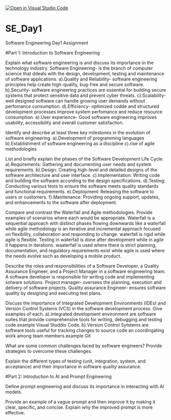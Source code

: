 [![Open in Visual Studio Code](https://classroom.github.com/assets/open-in-vscode-2e0aaae1b6195c2367325f4f02e2d04e9abb55f0b24a779b69b11b9e10269abc.svg)](https://classroom.github.com/online_ide?assignment_repo_id=18480399&assignment_repo_type=AssignmentRepo)
# SE_Day1
Software Engineering Day1 Assignment

#Part 1: Introduction to Software Engineering

Explain what software engineering is and discuss its importance in the technology industry.
Software Engineering- is the branch of computer science that ddeals with the design,   development, testing and maintenance of software applications.
  a).Quality and Reliability- software engineering principles help create high-quality, bug-free and secure software.
  b).Security- software engineering practices are essential for building secure systems that protect sensitive data and prevent cyber threats.
  c).Scalability- well designed software can handle growing user demands without perfomance consumption.
  d).Efficiency- optimized codde and structured development processes improve system perfomance and reduce resource consumption.
  e).User experience- Good software engineering improves usability, accessibility and overall customer satisfaction.
  


Identify and describe at least three key milestones in the evolution of software engineering.
  a).Development of programming languages
  b).Establishment of software engineering as a discipline
  c).rise of agile methodologies

List and briefly explain the phases of the Software Development Life Cycle.
  a).Requirements: Gathering and documenting user needs and system requirements.
  b).Design: Creating high-level and detailed designs of the software architecture and user interface.
  c).Implementation: Writing code and building the software according to the design specifications.
  d).Testing: Conducting various tests to ensure the software meets quality standards and functional requirements.
  e).Deployment: Releasing the software to users or customers.
  f).Maintenance: Providing ongoing support, updates, and enhancements to the software after deployment.


Compare and contrast the Waterfall and Agile methodologies. Provide examples of scenarios where each would be appropriate.
Waterfall is a sequential approach with distinct phases flowing downwards like a waterfall while agile methodology is an iterative and incremental approach focused on flexibility, collaboration and responding to change.
waterfall is rigid while agile is flexible.
Testing in waterfall is done after development while in agile it happens in iterations.
waaterfall is used where there is strict planning, documentation, and regulatory requirements exist while agile is used where the needs evolve such as developing a mobile product.


Describe the roles and responsibilities of a Software Developer, a Quality Assurance Engineer, and a Project Manager in a software engineering team.
A software developer is responsible for writing code and implementing sotware solutions.
Project manager- oversees the planning, execution and delivery of software projects.
Quality assurance Engineer- ensures software quality by designing and executing test plans.


Discuss the importance of Integrated Development Environments (IDEs) and Version Control Systems (VCS) in the software development process. Give examples of each.
a).integrated development environment are software suites that provide comprehensive  tools for writing, debugging and testing code.example Visual Studdio Code.
b).Version Control Sytstems are software tools useful for tracking changes to source code an coordingating work among team members.example Git


What are some common challenges faced by software engineers? Provide strategies to overcome these challenges.


Explain the different types of testing (unit, integration, system, and acceptance) and their importance in software quality assurance.


#Part 2: Introduction to AI and Prompt Engineering


Define prompt engineering and discuss its importance in interacting with AI models.


Provide an example of a vague prompt and then improve it by making it clear, specific, and concise. Explain why the improved prompt is more effective.
